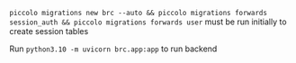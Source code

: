 ``piccolo migrations new brc --auto && piccolo migrations forwards session_auth && piccolo migrations forwards user`` must be run initially to create session tables

Run ``python3.10 -m uvicorn brc.app:app`` to run backend